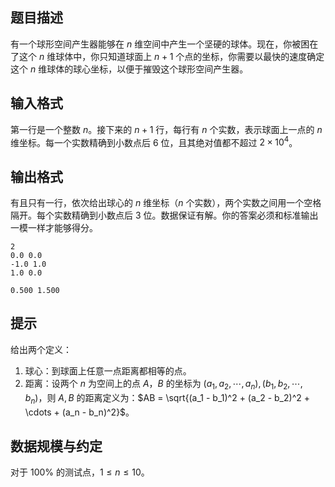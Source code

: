 ## 题目描述

有一个球形空间产生器能够在 $n$ 维空间中产生一个坚硬的球体。现在，你被困在了这个 $n$ 维球体中，你只知道球面上 $n + 1$ 个点的坐标，你需要以最快的速度确定这个 $n$ 维球体的球心坐标，以便于摧毁这个球形空间产生器。

## 输入格式

第一行是一个整数 $n$。接下来的 $n + 1$ 行，每行有 $n$ 个实数，表示球面上一点的 $n$ 维坐标。每一个实数精确到小数点后 $6$ 位，且其绝对值都不超过 $2 \times 10^4$。

## 输出格式

有且只有一行，依次给出球心的 $n$ 维坐标（$n$ 个实数），两个实数之间用一个空格隔开。每个实数精确到小数点后 $3$ 位。数据保证有解。你的答案必须和标准输出一模一样才能够得分。

```input1
2
0.0 0.0
-1.0 1.0
1.0 0.0
```

```output1
0.500 1.500
```

## 提示

给出两个定义：
1. 球心：到球面上任意一点距离都相等的点。
2. 距离：设两个 $n$ 为空间上的点 $A$，$B$
的坐标为 $(a_1, a_2, \cdots, a_n), (b_1, b_2, \cdots, b_n)$，则 $A, B$ 的距离定义为：$AB = \sqrt{(a_1 - b_1)^2 + (a_2 - b_2)^2 + \cdots + (a_n - b_n)^2}$。

## 数据规模与约定

对于 $100\%$ 的测试点，$1 \le n \le 10$。